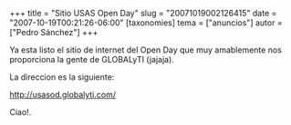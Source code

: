 +++
title = "Sitio USAS Open Day"
slug = "20071019002126415"
date = "2007-10-19T00:21:26-06:00"
[taxonomies]
tema = ["anuncios"]
autor = ["Pedro Sánchez"]
+++

Ya esta listo el sitio de internet del Open Day que muy amablemente nos
proporciona la gente de GLOBALyTI (jajaja).

La direccion es la siguiente:

<a href="http://usasod.globalyti.com/">http://usasod.globalyti.com/</a>

Ciao!.

